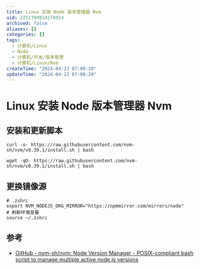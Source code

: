 ```yaml
---
title: Linux 安装 Node 版本管理器 Nvm
uid: 2251799814178914
archived: false
aliases: []
categories: []
tags:
  - 计算机/Linux
  - Node
  - 计算机/开发/版本管理
  - 计算机/Linux/Nvm
createTime: "2024-04-23 07:08:20"
updateTime: "2024-04-23 07:08:20"
---
```


# Linux 安装 Node 版本管理器 Nvm

## 安装和更新脚本

```shell
curl -o- https://raw.githubusercontent.com/nvm-sh/nvm/v0.39.1/install.sh | bash

wget -qO- https://raw.githubusercontent.com/nvm-sh/nvm/v0.39.1/install.sh | bash
```

## 更换镜像源

```shell
# .zshrc
export NVM_NODEJS_ORG_MIRROR="https://npmmirror.com/mirrors/node"
# 刷新环境变量
source ~/.zshrc

```

## 参考

- [GitHub - nvm-sh/nvm: Node Version Manager - POSIX-compliant bash script to manage multiple active node.js versions](https://github.com/nvm-sh/nvm)
